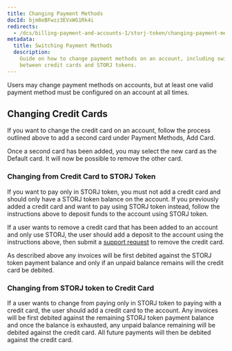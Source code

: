 ```yaml
---
title: Changing Payment Methods
docId: bjm8eBFwzz3EVxWG1Rk4i
redirects:
  - /dcs/billing-payment-and-accounts-1/storj-token/changing-payment-methods
metadata:
  title: Switching Payment Methods
  description:
    Guide on how to change payment methods on an account, including switching
    between credit cards and STORJ tokens.
---
```


Users may change payment methods on accounts, but at least one valid payment method must be configured on an account at all times. &#x20;

## Changing Credit Cards

If you want to change the credit card on an account, follow the process outlined above to add a second card under Payment Methods, Add Card.

Once a second card has been added, you may select the new card as the Default card. It will now be possible to remove the other card.

### Changing from Credit Card to STORJ Token

If you want to pay only in STORJ token, you must not add a credit card and should only have a STORJ token balance on the account. If you previously added a credit card and want to pay using STORJ token instead, follow the instructions above to deposit funds to the account using STORJ token.

If a user wants to remove a credit card that has been added to an account and only use STORJ, the user should add a deposit to the account using the instructions above, then submit a [support request](https://supportdcs.storj.io/hc/en-us/requests/new) to remove the credit card.

As described above any invoices will be first debited against the STORJ token payment balance and only if an unpaid balance remains will the credit card be debited.

### Changing from STORJ token to Credit Card

If a user wants to change from paying only in STORJ token to paying with a credit card, the user should add a credit card to the account. Any invoices will be first debited against the remaining STORJ token payment balance and once the balance is exhausted, any unpaid balance remaining will be debited against the credit card. All future payments will then be debited against the credit card.

